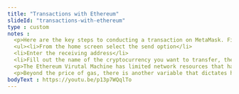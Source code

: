 ```yaml
--- 
title: "Transactions with Ethereum"
slideId: "transactions-with-ethereum"
type : custom     
notes : 
  <p>Here are the key steps to conducting a transaction on MetaMask. First, make sure you are on the Ethereum mainnet. This option can be found next to your account icon. The other networks act as sandboxes where people can test their dApps without transferring real value.</p>
  <ul><li>From the home screen select the send option</li>
  <li>Enter the receiving address</li>
  <li>Fill out the name of the cryptocurrency you want to transfer, the amount you want to send, and your gas price</li></ul>
  <p>The Ethereum Virutal Machine has limited network resources that have to be allocated properly. One way to do that is through fees, the method that the Bitcoin network uses to create a monetary disincentive for those who are looking to clog the blockchain by spamming it with transactions. Ethereum uses a fee mechanism known as gas, which functions slightly differently than Bitcoin fees, yet has the same general goal of preserving account resources. The price of gas is set based on the supply and demand of transactions, specifically finding the required gas price that the miners are collecting. This data is available publicly and can indicate times when the blockchain is busy or does not have a lot of network traffic. The goal is to find the gas price that is needed to power the EVM at that specific time. While Bitcoin fees are determined by the amount of data being transferred, gas prices are determined by the amount of effort required by the EVM in order to complete that operation. Gas is priced in ether and is the only asset that can be used to purchase gas. Basically, you need ether to utilize the network.</p>
  <p>Beyond the price of gas, there is another variable that dictates how fast your transaction will be mined. Gas limit is the maximum amount of gas you are willing to spend on one transaction. If the transaction is set to exceed the gas limit you have specified, the transaction will not go through. This is used to help users avoid accidental exorbitant gas expenditures. MetaMask will let you pick from some suggested gas prices, or you can manually enter a gas price along with a gas limit. These act as parameters for your transaction.</p>
bodyText : https://youtu.be/p13p7WQqlTo
---
```

